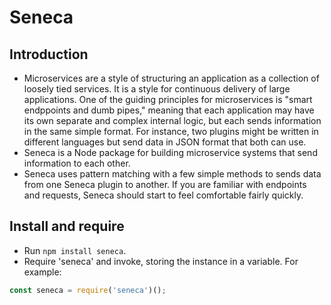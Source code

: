 # Seneca

## Introduction
- Microservices are a style of structuring an application as a collection of loosely tied services. It is a style for continuous delivery of large applications. One of the guiding principles for microservices is "smart endppoints and dumb pipes," meaning that each application may have its own separate and complex internal logic, but each sends information in the same simple format. For instance, two plugins might be written in different languages but send data in JSON format that both can use.
- Seneca is a Node package for building microservice systems that send information to each other. 
- Seneca uses pattern matching with a few simple methods to sends data from one Seneca plugin to another. If you are familiar with endpoints and requests, Seneca should start to feel comfortable fairly quickly.

## Install and require
- Run ```npm install seneca```.
- Require 'seneca' and invoke, storing the instance in a variable. For example:
```js
const seneca = require('seneca')();
```
